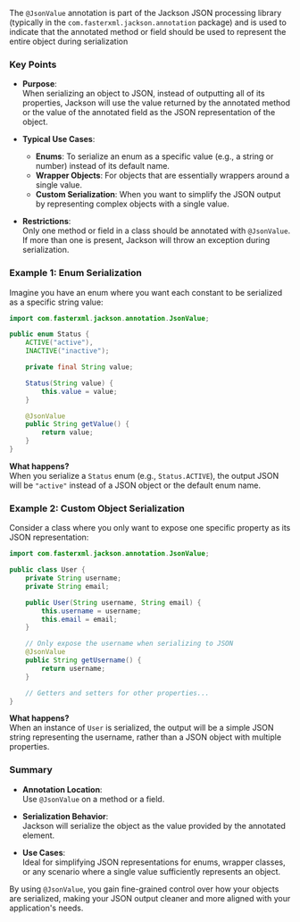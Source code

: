 The `@JsonValue` annotation is part of the Jackson JSON processing library (typically in the `com.fasterxml.jackson.annotation` package) and is used to indicate that the annotated method or field should be used to represent the entire object during serialization

### Key Points

- **Purpose**:  
    When serializing an object to JSON, instead of outputting all of its properties, Jackson will use the value returned by the annotated method or the value of the annotated field as the JSON representation of the object.
    
- **Typical Use Cases**:
    
    - **Enums**: To serialize an enum as a specific value (e.g., a string or number) instead of its default name.
    - **Wrapper Objects**: For objects that are essentially wrappers around a single value.
    - **Custom Serialization**: When you want to simplify the JSON output by representing complex objects with a single value.
- **Restrictions**:  
    Only one method or field in a class should be annotated with `@JsonValue`. If more than one is present, Jackson will throw an exception during serialization.

### Example 1: Enum Serialization

Imagine you have an enum where you want each constant to be serialized as a specific string value:

```java
import com.fasterxml.jackson.annotation.JsonValue;

public enum Status {
    ACTIVE("active"),
    INACTIVE("inactive");

    private final String value;

    Status(String value) {
        this.value = value;
    }

    @JsonValue
    public String getValue() {
        return value;
    }
}
```

**What happens?**  
When you serialize a `Status` enum (e.g., `Status.ACTIVE`), the output JSON will be `"active"` instead of a JSON object or the default enum name.

### Example 2: Custom Object Serialization

Consider a class where you only want to expose one specific property as its JSON representation:

```java
import com.fasterxml.jackson.annotation.JsonValue;

public class User {
    private String username;
    private String email;

    public User(String username, String email) {
        this.username = username;
        this.email = email;
    }

    // Only expose the username when serializing to JSON
    @JsonValue
    public String getUsername() {
        return username;
    }

    // Getters and setters for other properties...
}
```

**What happens?**  
When an instance of `User` is serialized, the output will be a simple JSON string representing the username, rather than a JSON object with multiple properties.

### Summary

- **Annotation Location**:  
    Use `@JsonValue` on a method or a field.
    
- **Serialization Behavior**:  
    Jackson will serialize the object as the value provided by the annotated element.
    
- **Use Cases**:  
    Ideal for simplifying JSON representations for enums, wrapper classes, or any scenario where a single value sufficiently represents an object.
    

By using `@JsonValue`, you gain fine-grained control over how your objects are serialized, making your JSON output cleaner and more aligned with your application's needs.